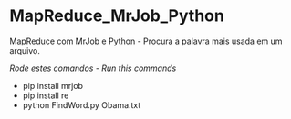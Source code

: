 # MapReduce_MrJob_Python
MapReduce com MrJob e Python - Procura a palavra mais usada em um arquivo.

*Rode estes comandos - Run this commands*
- pip install mrjob
- pip install re
- python FindWord.py Obama.txt
